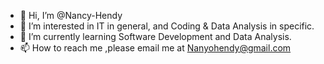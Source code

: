 - 👋 Hi, I’m @Nancy-Hendy
- 👀 I’m interested in IT in general, and Coding & Data Analysis in specific.
- 🌱 I’m currently learning Software Development and Data Analysis.
- 📫 How to reach me ,please email me at Nanyohendy@gmail.com

<!---
Nancy-Hendy/Nancy-Hendy is a ✨ special ✨ repository because its `README.md` (this file) appears on your GitHub profile.
You can click the Preview link to take a look at your changes.
--->


